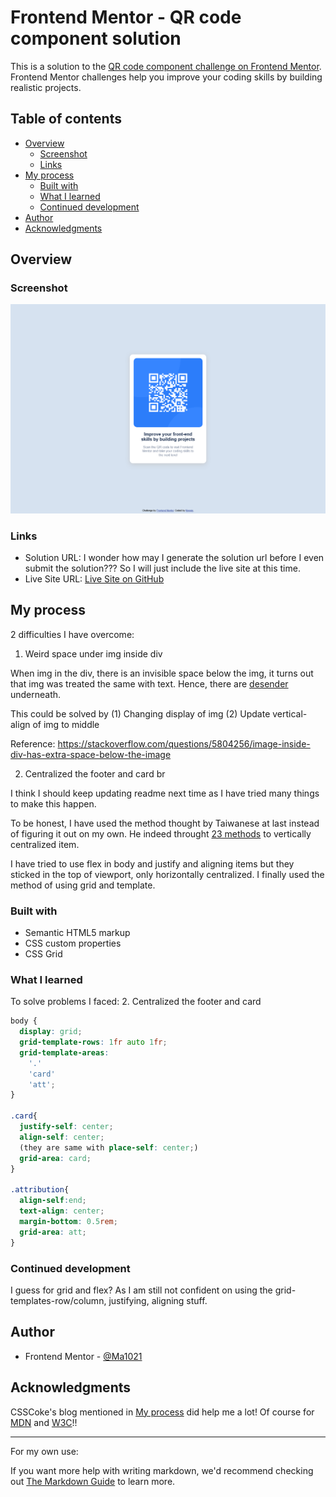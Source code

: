 # Frontend Mentor - QR code component solution

This is a solution to the [QR code component challenge on Frontend Mentor](https://www.frontendmentor.io/challenges/qr-code-component-iux_sIO_H). Frontend Mentor challenges help you improve your coding skills by building realistic projects. 

## Table of contents

- [Overview](#overview)
  - [Screenshot](#screenshot)
  - [Links](#links)
- [My process](#my-process)
  - [Built with](#built-with)
  - [What I learned](#what-i-learned)
  - [Continued development](#continued-velopment)
- [Author](#author)
- [Acknowledgments](#acknowledgments)


## Overview

### Screenshot

![Screenshot](./02final_solution_desktop.png)


### Links

- Solution URL: I wonder how may I generate the solution url before I even submit the solution??? So I will just include the live site at this time.
- Live Site URL: [Live Site on GitHub](https://ma1021.github.io/02_qr-code-component-main/)

## My process

2 difficulties I have overcome:

1. Weird space under img inside div

When img in the div, there is an invisible space below the img, it turns out that img was treated the same with text. Hence, there are [desender](https://en.wikipedia.org/wiki/Descender) underneath.

This could be solved by 
(1) Changing display of img
(2) Update vertical-align of img to middle

Reference: 
https://stackoverflow.com/questions/5804256/image-inside-div-has-extra-space-below-the-image

2. Centralized the footer and card br

I think I should keep updating readme next time as I have tried many things to make this happen.

To be honest, I have used the method thought by Taiwanese at last instead of figuring it out on my own. He indeed throught [23 methods](http://csscoke.com/2018/08/21/css-vertical-align/) to vertically centralized item.

I have tried to use flex in body and justify and aligning items but they sticked in the top of viewport, only horizontally centralized.
I finally used the method of using grid and template.

### Built with

- Semantic HTML5 markup
- CSS custom properties
- CSS Grid


### What I learned

To solve problems I faced:
2. Centralized the footer and card
```css
body {
  display: grid;
  grid-template-rows: 1fr auto 1fr;
  grid-template-areas: 
    '.'
    'card'
    'att';
}

.card{
  justify-self: center;
  align-self: center;
  (they are same with place-self: center;)
  grid-area: card;
}

.attribution{
  align-self:end;
  text-align: center;
  margin-bottom: 0.5rem;
  grid-area: att;
}
```

### Continued development

I guess for grid and flex?
As I am still not confident on using the grid-templates-row/column, justifying, aligning stuff.


## Author

- Frontend Mentor - [@Ma1021](https://www.frontendmentor.io/profile/Ma1021)


## Acknowledgments

CSSCoke's blog mentioned in [My process](#my-process) did help me a lot!
Of course for [MDN](https://developer.mozilla.org/en-US/docs/Web/CSS) and [W3C](https://www.w3schools.com/css/)!!

---------------------------------------
For my own use:

If you want more help with writing markdown, we'd recommend checking out [The Markdown Guide](https://www.markdownguide.org/) to learn more.
